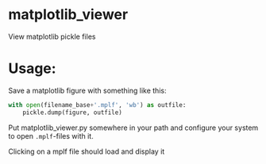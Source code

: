 # matplotlib_viewer
View matplotlib pickle files

# Usage:

Save a matplotlib figure with something like this:

```python
with open(filename_base+'.mplf', 'wb') as outfile:
    pickle.dump(figure, outfile)
```
Put matplotlib_viewer.py somewhere in your path and configure your system to open `.mplf`-files with it.

Clicking on a mplf file should load and display it
